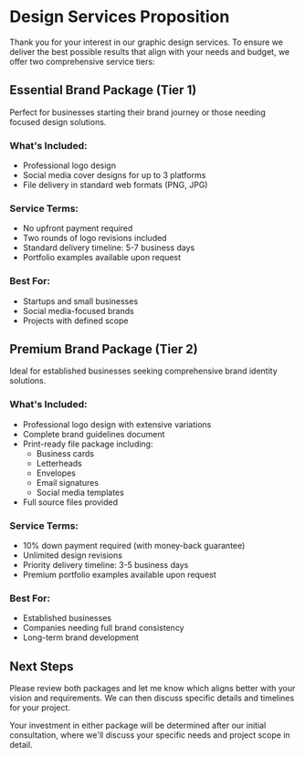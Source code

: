 
# Design Services Proposition

Thank you for your interest in our graphic design services. To ensure we deliver the best possible results that align with your needs and budget, we offer two comprehensive service tiers:

## Essential Brand Package (Tier 1)
Perfect for businesses starting their brand journey or those needing focused design solutions.

### What's Included:
- Professional logo design
- Social media cover designs for up to 3 platforms
- File delivery in standard web formats (PNG, JPG)

### Service Terms:
- No upfront payment required
- Two rounds of logo revisions included
- Standard delivery timeline: 5-7 business days
- Portfolio examples available upon request

### Best For:
- Startups and small businesses
- Social media-focused brands
- Projects with defined scope

## Premium Brand Package (Tier 2)
Ideal for established businesses seeking comprehensive brand identity solutions.

### What's Included:
- Professional logo design with extensive variations
- Complete brand guidelines document
- Print-ready file package including:
  - Business cards
  - Letterheads
  - Envelopes
  - Email signatures
  - Social media templates
- Full source files provided

### Service Terms:
- 10% down payment required (with money-back guarantee)
- Unlimited design revisions
- Priority delivery timeline: 3-5 business days
- Premium portfolio examples available upon request

### Best For:
- Established businesses
- Companies needing full brand consistency
- Long-term brand development

## Next Steps
Please review both packages and let me know which aligns better with your vision and requirements. We can then discuss specific details and timelines for your project.

Your investment in either package will be determined after our initial consultation, where we'll discuss your specific needs and project scope in detail.